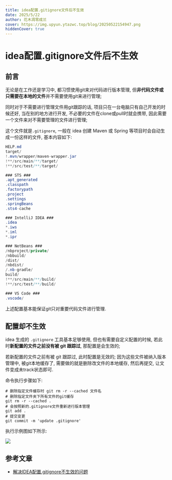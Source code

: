 ```yaml
---
title: idea配置.gitignore文件后不生效
date: 2025/5/22
author: 花木凋零成兰
cover: https://img.upyun.ytazwc.top/blog/20250522154947.png
hiddenCover: true
---
```


# idea配置.gitignore文件后不生效

## 前言

无论是在工作还是学习中, 都习惯使用git来对代码进行版本管理, 但**非代码文件或只需要在本地的文件**并不需要使用git来进行管理;

同时对于不需要进行管理文件用git跟踪的话, 项目只在一台电脑只有自己开发的时候还好, 当在别的地方进行开发, 不必要的文件在clone或pull时就会携带, 因此需要一个文件来对不需要管理的文件进行管理;

这个文件就是`.gitignore`, 一般在 idea 创建 Maven 或 Spring 等项目时会自动生成一份这样的文件, 基本内容如下:

```java
HELP.md
target/
!.mvn/wrapper/maven-wrapper.jar
!**/src/main/**/target/
!**/src/test/**/target/

### STS ###
.apt_generated
.classpath
.factorypath
.project
.settings
.springBeans
.sts4-cache

### IntelliJ IDEA ###
.idea
*.iws
*.iml
*.ipr

### NetBeans ###
/nbproject/private/
/nbbuild/
/dist/
/nbdist/
/.nb-gradle/
build/
!**/src/main/**/build/
!**/src/test/**/build/

### VS Code ###
.vscode/
```

上述配置基本能保证git只对重要代码文件进行管理.

## 配置却不生效

idea 生成的 `.gitignore` 工具基本足够使用, 但也有需要自定义配置的时候, 若此时**新配置的文件之前没有被 git 跟踪过**, 那配置是会生效的;

若新配置的文件之前有被 git 跟踪过, 此时配置是无效的; 因为这些文件被纳入版本管理中, 被git本地缓存了, 需要做的就是删除改文件的本地缓存, 然后再提交, 让文件变成未track状态即可.

命令执行步骤如下: 

```shell
# 删除指定文件缓存时 git rm -r --cached 文件名
# 删除指定文件夹下所有文件的git缓存
git rm -r --cached .
# 会按照新的.gitignore文件重新进行版本管理
git add .
# 提交变更
git commit -m 'update .gitignore'
```

执行示例图如下所示:

![](https://img.upyun.ytazwc.top/blog/20250522154947.png)

## 参考文章

- [解决IDEA配置.gitignore不生效的问题](https://blog.csdn.net/qq_43705131/article/details/107989768)